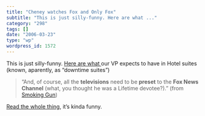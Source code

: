 ```yaml
---
title: "Cheney watches Fox and Only Fox"
subtitle: "This is just silly-funny. Here are what ..."
category: "298"
tags: []
date: "2006-03-23"
type: "wp"
wordpress_id: 1572
---
```

This is just silly-funny. [Here are what ](http://www.thesmokinggun.com/archive/0322061cheney1.html)our VP expects to have in Hotel suites (known, aparently, as “downtime suites”)

> “And, of course, all the **televisions** need to be **preset** to the **Fox News Channel** (what, you thought he was a Lifetime devotee?).” (from [Smoking Gun](http://www.thesmokinggun.com/archive/0322061cheney1.html))

[Read the whole thing](http://www.thesmokinggun.com/graphics/art3/0322061cheney1.gif), it’s kinda funny.